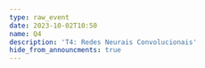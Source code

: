 ```yaml
---
type: raw_event
date: 2023-10-02T10:50
name: Q4
description: 'T4: Redes Neurais Convolucionais'
hide_from_announcments: true
---
```

<!-- **Tópicos:**
1. Tópico 1
2. Tópico 2
3. Tópico 3 -->
